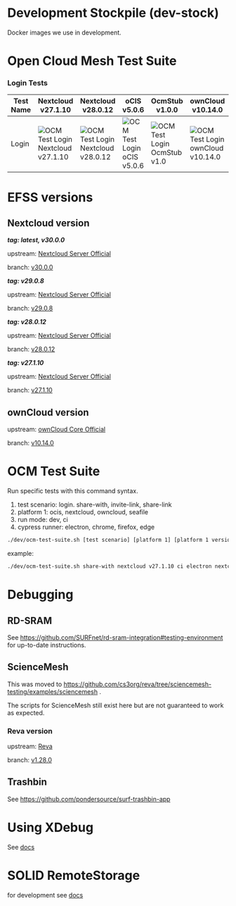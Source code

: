 # Development Stockpile (dev-stock)

Docker images we use in development.

# Open Cloud Mesh Test Suite

### Login Tests
| Test Name | Nextcloud v27.1.10 | Nextcloud v28.0.12 | oCIS v5.0.6 | OcmStub v1.0.0 | ownCloud v10.14.0 | Seafile v11.0.5 |
|-----------|--------------------|--------------------|-------------|----------------|-------------------|-----------------|
| Login     | ![OCM Test Login Nextcloud v27.1.10](https://img.shields.io/github/actions/workflow/status/pondersource/dev-stock/login-nextcloud-v27.yml?branch=matrix-ci-tests&style=flat-square&label=) | ![OCM Test Login Nextcloud v28.0.12](https://img.shields.io/github/actions/workflow/status/pondersource/dev-stock/login-nextcloud-v28.yml?branch=matrix-ci-tests&style=flat-square&label=) | ![OCM Test Login oCIS v5.0.6](https://img.shields.io/github/actions/workflow/status/pondersource/dev-stock/login-ocis-v5.yml?branch=matrix-ci-tests&style=flat-square&label=) | ![OCM Test Login OcmStub v1.0](https://img.shields.io/github/actions/workflow/status/pondersource/dev-stock/login-ocmstub-v1.yml?branch=matrix-ci-tests&style=flat-square&label=) | ![OCM Test Login ownCloud v10.14.0](https://img.shields.io/github/actions/workflow/status/pondersource/dev-stock/login-owncloud-v10.yml?branch=matrix-ci-tests&style=flat-square&label=) | ![OCM Test Login Seafile v11.0.5](https://img.shields.io/github/actions/workflow/status/pondersource/dev-stock/login-seafile-v11.yml?branch=matrix-ci-tests&style=flat-square&label=)

# EFSS versions
## Nextcloud version

***tag: latest, v30.0.0***

upstream: [Nextcloud Server Official](https://github.com/nextcloud/server)

branch: [v30.0.0](https://github.com/nextcloud/server/releases/tag/v30.0.0)

***tag: v29.0.8***

upstream: [Nextcloud Server Official](https://github.com/nextcloud/server)

branch: [v29.0.8](https://github.com/nextcloud/server/releases/tag/v29.0.8)

***tag: v28.0.12***

upstream: [Nextcloud Server Official](https://github.com/nextcloud/server)

branch: [v28.0.12](https://github.com/nextcloud/server/releases/tag/v28.0.12)

***tag: v27.1.10***

upstream: [Nextcloud Server Official](https://github.com/nextcloud/server)

branch: [v27.1.10](https://github.com/nextcloud/server/releases/tag/v27.1.10)

## ownCloud version

upstream: [ownCloud Core Official](https://github.com/owncloud/core)

branch: [v10.14.0](https://github.com/owncloud/core/releases/tag/v10.14.0)

# OCM Test Suite
Run specific tests with this command syntax.
1. test scenario: login. share-with, invite-link, share-link
2. platform 1: ocis, nextcloud, owncloud, seafile
3. run mode: dev, ci
4. cypress runner: electron, chrome, firefox, edge

```bash
./dev/ocm-test-suite.sh [test scenario] [platform 1] [platform 1 version] [run mode] [cypress runner] [platform 2] [platform 2 version]
```

example:
```bash
./dev/ocm-test-suite.sh share-with nextcloud v27.1.10 ci electron nextcloud v27.1.10
```

# Debugging
## RD-SRAM

See https://github.com/SURFnet/rd-sram-integration#testing-environment for up-to-date instructions.

## ScienceMesh

This was moved to https://github.com/cs3org/reva/tree/sciencemesh-testing/examples/sciencemesh .

The scripts for ScienceMesh still exist here but are not guaranteed to work as expected.

### Reva version

upstream: [Reva](https://github.com/cs3org/reva)

branch: [v1.28.0](https://github.com/owncloud/core/releases/tag/v1.28.0)

## Trashbin

See https://github.com/pondersource/surf-trashbin-app

# Using XDebug

See [docs](./docs/xdebug.md)

# SOLID RemoteStorage
for development see [docs](./docs/solid-remotestorage.md)
